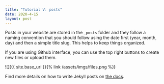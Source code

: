 ```yaml
---
title: "Tutorial V: posts"
date: 2020-4-15
layout: post
---
```


Posts in your website are stored in the `_posts` folder and they follow a naming convention that you should follow using the date first (year, month, day) and then a simple title slug. This helps to keep things organized.

If you are using Github interface, you can use the top right buttons to create new files or upload them.

![]({{ site.base_url }}{% link /assets/imgs/files.png %})

Find more details on how to write Jekyll posts on [the docs](https://jekyllrb.com/docs/posts/).
